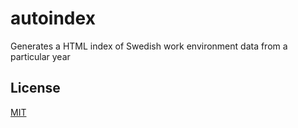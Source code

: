 # autoindex

Generates a HTML index of Swedish work environment data from a particular year

## License

[MIT](https://codeberg.org/arbetsmiljo/autoindex/src/branch/main/license)
